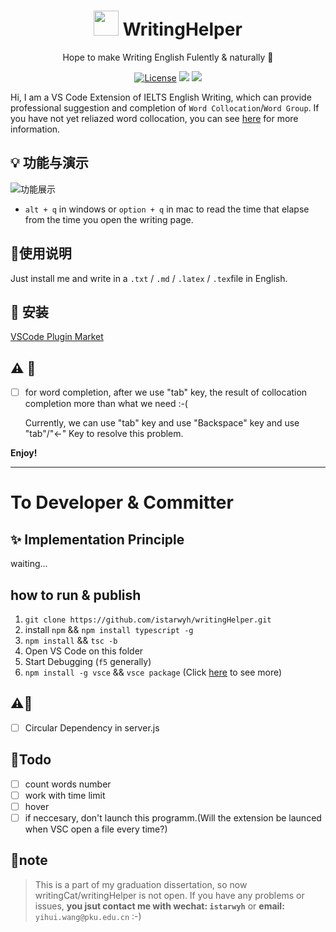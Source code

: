 
<h1 align = "center"><img  src="https://gitee.com/istarwyh/images/raw/master/1620488333_20210508233841877_2346.png" width="40px" height="40px"/>
WritingHelper
</h1>
<p align="center">
  Hope to make Writing English Fulently & naturally  🚀
</p>
<p align = "center">
  <a href="./LICENSE"><img src="https://img.shields.io/badge/License-GPLv2-green" alt="License"></a>
  <a><img src="https://img.shields.io/badge/PRs-welcome-brightgreen.svg"/></a>
  <a><img src="https://img.shields.io/badge/Powered%20by-VSCode-blue"/></a>
</p>


Hi, I am a VS Code Extension of IELTS English Writing, which can provide professional suggestion and completion of `Word Collocation`/`Word Group`.
If you have not yet reliazed word collocation, you can see [here](https://www.thoughtco.com/what-is-collocation-1211244#:~:text=Collocation%20refers%20to%20a%20group%20of%20two%20or,place.%20Collocation%E2%80%8Bs%20are%20words%20that%20are%20located%20together.) for more information.

## 💡 功能与演示

![功能展示](https://gitee.com/istarwyh/images/raw/master/1624119548_20210620001856138_14747.gif)

- `alt + q` in windows or `option + q` in mac to read the time that elapse from the time you open the writing page.

## 📝使用说明 
Just install me and write in a `.txt` / `.md` / `.latex` / `.tex`file in English.

## 📸 安装

[VSCode Plugin Market](https://marketplace.visualstudio.com/items?itemName=istarwyh.writinghelper)

## ⚠️ 🐞 

- [ ] for word completion, after we use "tab" key, the result of collocation completion more than what we need :-(

  Currently, we can use "tab" key and use "Backspace" key and use "tab"/"<-" Key to resolve this problem.


**Enjoy!**

----------------

# To Developer & Committer

## ✨ Implementation Principle
waiting...
## how to run & publish
1. `git clone https://github.com/istarwyh/writingHelper.git`
2. install `npm` && `npm install typescript -g`
3. `npm install` && `tsc -b`
4. Open VS Code on this folder
5. Start Debugging (`f5` generally)
6. `npm install -g vsce` && `vsce package` 
(Click [here](https://code.visualstudio.com/api/working-with-extensions/publishing-extension) to see more)
## ⚠️🐞
- [ ] Circular Dependency in server.js

## 🚩Todo
- [ ] count words number
- [ ] work with time limit
- [ ] hover
- [ ] if neccesary, don't launch this programm.(Will the extension be launced when VSC open a file every time?)

## 📣note
>This is a part of my graduation dissertation, so now writingCat/writingHelper is not open. If you have any problems or issues,
**you jsut contact me with wechat: `istarwyh`** or **email:** `yihui.wang@pku.edu.cn` :-)